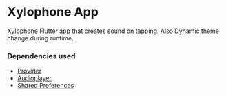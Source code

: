 # Xylophone App

Xylophone Flutter app that creates sound on tapping. Also Dynamic theme change during runtime.

### Dependencies used

- [Provider](https://pub.dev/packages/provider)
- [Audioplayer](https://pub.dev/packages/audioplayer)
- [Shared Preferences](https://pub.dev/packages/shared_preferences)
